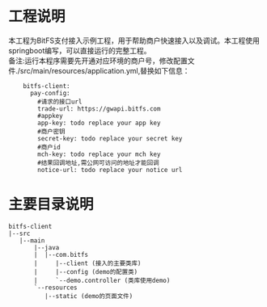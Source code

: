 # 工程说明
本工程为BitFS支付接入示例工程，用于帮助商户快速接入以及调试。本工程使用springboot编写，可以直接运行的完整工程。<br>
备注:运行本程序需要先开通对应环境的商户号，修改配置文件./src/main/resources/application.yml,替换如下信息：
```    
    bitfs-client:
      pay-config:
        #请求的接口url
        trade-url: https://gwapi.bitfs.com
        #appkey
        app-key: todo replace your app key
        #商户密钥
        secret-key: todo replace your secret key
        #商户id
        mch-key: todo replace your mch key
        #结果回调地址,需公网可访问的地址才能回调
        notice-url: todo replace your notice url
```
# 主要目录说明
```
bitfs-client
|--src
   |--main
       |--java
       |  |--com.bitfs
       |     |--client (接入的主要类库)
       |     |--config (demo的配置类)
       |     `--demo.controller (类库使用demo)
       `--resources
          |--static (demo的页面文件)
```

